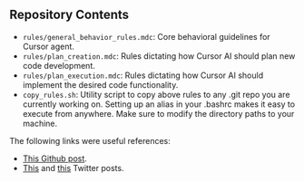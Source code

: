 

## Repository Contents

- `rules/general_behavior_rules.mdc`: Core behavioral guidelines for Cursor agent.
- `rules/plan_creation.mdc`: Rules dictating how Cursor AI should plan new code development.
- `rules/plan_execution.mdc`: Rules dictating how Cursor AI should implement the desired code functionality.
- `copy_rules.sh`: Utility script to copy above rules to any .git repo you are currently working on. Setting up an alias in your .bashrc makes it easy to execute from anywhere. Make sure to modify the directory paths to your machine.

The following links were useful references:
- [This Github post](https://gist.github.com/aashari/07cc9c1b6c0debbeb4f4d94a3a81339e).
- [This](https://x.com/ryancarson/status/1877170052492824683?s=46) and [this](https://x.com/kregenrek/status/1887574910501105793) Twitter posts.


